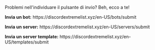 Problemi nell'individuare il pulsante di invio? Beh, ecco a te!

**Invia un bot:** https\://discordextremelist.xyz/en-US/bots/submit

**Invia un server:** https\://discordextremelist.xyz/en-US/servers/submit

**Invia un server template:** https\://discordextremelist.xyz/en-US/templates/submit

